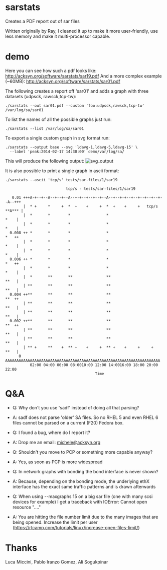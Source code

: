 sarstats
========

Creates a PDF report out of sar files

Written originally by Ray, I cleaned it up to make it more user-friendly, use
less memory and make it multi-processor capable.

demo
====
Here you can see how such a pdf looks like: http://acksyn.org/software/sarstats/sar19.pdf
And a more complex example (~60MB): http://acksyn.org/software/sarstats/sar01.pdf

The following creates a report off 'sar01' and adds a graph with three datasets (udpsck,
rawsck,tcp-tw):
```
./sarstats --out sar01.pdf --custom 'foo:udpsck,rawsck,tcp-tw' /var/log/sa/sar01
```

To list the names of all the possible graphs just run:
```
./sarstats --list /var/log/sa/sar01
```

To export a single custom graph in svg format run:
```
./sarstats --output base --svg 'ldavg-1,ldavg-5,ldavg-15' \
  --label 'peak:2014-02-17 14:30:00' demo/var/log/sa/
```

This will produce the following output:
![svg_output](http://mbaldessari.github.io/sarstats/base1.svg)

It is also possible to print a single graph in ascii format:
```
./sarstats --ascii 'tcp/s' tests/sar-files/1/sar19

                           tcp/s - tests/sar-files/1/sar19

   0.01 +++A-+--+--A--+--+--A--+-+--+--+--+--A--+--+-+--+--+--+--+--+--A--+++
        |  * +     *     +  *  +    +     +  *  +    +     +   tcp/s **A*** |
        |  *       *        *                *                         *    |
        |  *       *        *                *                         *    |
  0.008 ++ *       *        *                *                         *   ++
        |  *       *        *                *                         *    |
        |  *       *        *                *                         *    |
  0.006 ++ *       *        *                *                         *   ++
        |  *       *        *                *                         *    |
        |  *       **       **               **                        **   |
        | **       **       **               **                        **   |
  0.004 ++**       **       **               **                        **  ++
        | **       **       **               **                        **   |
        | **       **       **               **                        **   |
  0.002 ++**       **       **               **                        **  ++
        | **       **       **               **                        **   |
        | **       **       **               **                        **   |
        | ** +     **    +  ** +    +     +  ** +    +     +     +     **   |
      0 AAAAAAAAAAAAAAAAAAAAAAAAAAAAAAAAAAAAAAAAAAAAAAAAAAAAAAAAAAAAAAAAAAAAA
           02:00 04:00 06:00 08:0010:00 12:00 14:0016:00 18:00 20:00 22:00
                                        Time
```

Q&A
===
* Q: Why don't you use 'sadf' instead of doing all that parsing?
* A: sadf does not parse 'older' SA files. So no RHEL 5 and even RHEL 6 files cannot
   be parsed on a current (F20) Fedora box.

* Q: I found a bug, where do I report it?
* A: Drop me an email: michele@acksyn.org

* Q: Shouldn't you move to PCP or something more capable anyway?
* A: Yes, as soon as PCP is more widespread

* Q: In network graphs with bonding the bond interface is never shown?
* A: Because, depending on the bonding mode, the underlying ethX interface has the exact same traffic patterns and is drawn afterwards

* Q: When using --maxgraphs 15 on a big sar file (one with many scsi devices for example) I get a traceback with IOError: Cannot open resource "...."
* A: You are hitting the file number limit due to the many images that are being opened. Increase the limit per user (https://rtcamp.com/tutorials/linux/increase-open-files-limit/)

Thanks
======
Luca Miccini, Pablo Iranzo Gomez, Ali Sogukpinar
